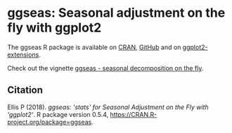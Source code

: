 # ggseas: Seasonal adjustment on the fly with ggplot2

The ggseas R package is available on [CRAN](https://cran.r-project.org/package=ggseas), [GitHub](https://github.com/ellisp/ggseas) and on [ggplot2-extensions](https://exts.ggplot2.tidyverse.org/ggseas.html).

Check out the vignette [ggseas - seasonal decomposition on the fly](https://cran.r-project.org/web/packages/ggseas/vignettes/ggseas.html).

## Citation

Ellis P (2018). _ggseas: 'stats' for Seasonal Adjustment on
the Fly with 'ggplot2'_. R package version 0.5.4,
<https://CRAN.R-project.org/package=ggseas>.